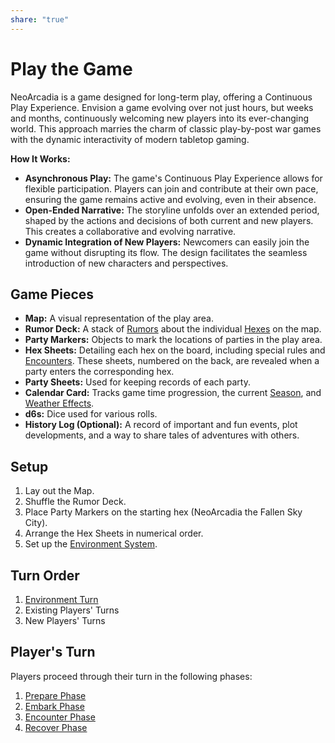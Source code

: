 ```yaml
---
share: "true"
---
```


# Play the Game

NeoArcadia is a game designed for long-term play, offering a Continuous Play Experience. Envision a game evolving over not just hours, but weeks and months, continuously welcoming new players into its ever-changing world. This approach marries the charm of classic play-by-post war games with the dynamic interactivity of modern tabletop gaming.

**How It Works:**

- **Asynchronous Play:** The game's Continuous Play Experience allows for flexible participation. Players can join and contribute at their own pace, ensuring the game remains active and evolving, even in their absence.
- **Open-Ended Narrative:** The storyline unfolds over an extended period, shaped by the actions and decisions of both current and new players. This creates a collaborative and evolving narrative.
- **Dynamic Integration of New Players:** Newcomers can easily join the game without disrupting its flow. The design facilitates the seamless introduction of new characters and perspectives.

## Game Pieces

- **Map:** A visual representation of the play area.
- **Rumor Deck:** A stack of [Rumors](Rumors.html) about the individual [Hexes](Hexes.html) on the map.
- **Party Markers:** Objects to mark the locations of parties in the play area.
- **Hex Sheets:** Detailing each hex on the board, including special rules and [Encounters](Encounters.html). These sheets, numbered on the back, are revealed when a party enters the corresponding hex.
- **Party Sheets:** Used for keeping records of each party.
- **Calendar Card:** Tracks game time progression, the current [Season](Season.html), and [Weather Effects](Weather%20Effects.html).
- **d6s:** Dice used for various rolls.
- **History Log (Optional):** A record of important and fun events, plot developments, and a way to share tales of adventures with others.

## Setup

1. Lay out the Map.
2. Shuffle the Rumor Deck.
3. Place Party Markers on the starting hex (NeoArcadia the Fallen Sky City).
4. Arrange the Hex Sheets in numerical order.
5. Set up the [Environment System](Environment%20System.html).

## Turn Order

1. [Environment Turn](Environment%20Turn.html)
2. Existing Players' Turns
3. New Players' Turns

## Player's Turn

Players proceed through their turn in the following phases:

1. [Prepare Phase](Prepare%20Phase.html)
2. [Embark Phase](Embark%20Phase.html)
3. [Encounter Phase](Encounter%20Phase.html)
4. [Recover Phase](Recover%20Phase.html)